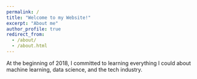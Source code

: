 ```yaml
---
permalink: /
title: "Welcome to my Website!"
excerpt: "About me"
author_profile: true
redirect_from: 
  - /about/
  - /about.html
---
```



At the beginning of 2018, I committed to learning everything I could about machine learning, data science, and the tech industry.
